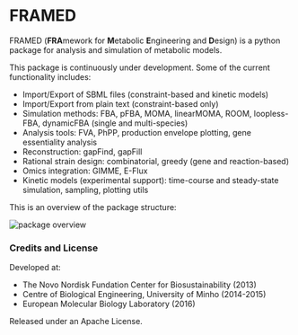 FRAMED
======

FRAMED (**FRA**mework for **M**etabolic **E**ngineering and **D**esign)
is a python package for analysis and simulation of metabolic models.

This package is continuously under development. Some of the current functionality includes:

* Import/Export of SBML files (constraint-based and kinetic models)
* Import/Export from plain text (constraint-based only)
* Simulation methods: FBA, pFBA, MOMA, linearMOMA, ROOM, loopless-FBA, dynamicFBA (single and multi-species)
* Analysis tools: FVA, PhPP, production envelope plotting, gene essentiality analysis
* Reconstruction: gapFind, gapFill
* Rational strain design: combinatorial, greedy (gene and reaction-based)
* Omics integration: GIMME, E-Flux
* Kinetic models (experimental support): time-course and steady-state simulation, sampling, plotting utils

This is an overview of the package structure:

![package overview](https://raw.githubusercontent.com/cdanielmachado/framed/master/docs/package_overview.png)

### Credits and License

Developed at:
* The Novo Nordisk Fundation Center for Biosustainability (2013)
* Centre of Biological Engineering, University of Minho (2014-2015)
* European Molecular Biology Laboratory (2016)

Released under an Apache License.


